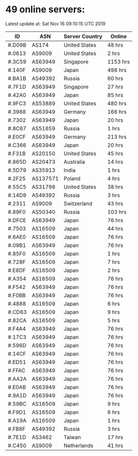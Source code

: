 # 49 online servers:

Latest update at: Sat Nov 16 09:10:15 UTC 2019

| ID | ASN | Server Country | Online |
| -- | --- | -------------- | ------ |
| #.D09B | AS174 | United States | 48 hrs |
| #.0613 | AS9009 | United States | 2 hrs |
| #.3C59 | AS63949 | Singapore | 1153 hrs |
| #.140F | AS9009 | Japan | 498 hrs |
| #.BA1B | AS49392 | Russia | 60 hrs |
| #.7F1D | AS63949 | Singapore | 27 hrs |
| #.42A0 | AS63949 | Japan | 85 hrs |
| #.9FC3 | AS53889 | United States | 480 hrs |
| #.3988 | AS63949 | Germany | 166 hrs |
| #.7302 | AS63949 | Japan | 20 hrs |
| #.8C67 | AS51659 | Russia | 1 hrs |
| #.E0CF | AS63949 | Germany | 213 hrs |
| #.C366 | AS63949 | Japan | 20 hrs |
| #.F31B | AS20150 | United States | 45 hrs |
| #.865D | AS20473 | Australia | 14 hrs |
| #.5D79 | AS35913 | India | 1 hrs |
| #.2F25 | AS137571 | Poland | 4 hrs |
| #.55C5 | AS31798 | United States | 38 hrs |
| #.14D9 | AS49392 | Russia | 3 hrs |
| #.2311 | AS9009 | Switzerland | 43 hrs |
| #.89F0 | AS50340 | Russia | 103 hrs |
| #.DFCE | AS63949 | Japan | 76 hrs |
| #.7503 | AS16509 | Japan | 44 hrs |
| #.6AE0 | AS16509 | Japan | 76 hrs |
| #.09B1 | AS63949 | Japan | 76 hrs |
| #.85F0 | AS16509 | Japan | 1 hrs |
| #.728F | AS16509 | Japan | 7 hrs |
| #.E8DF | AS16509 | Japan | 2 hrs |
| #.A354 | AS16509 | Japan | 76 hrs |
| #.F542 | AS63949 | Japan | 76 hrs |
| #.F0BB | AS63949 | Japan | 76 hrs |
| #.4888 | AS16509 | Japan | 6 hrs |
| #.CD63 | AS16509 | Japan | 9 hrs |
| #.82CA | AS16509 | Japan | 5 hrs |
| #.F4A4 | AS63949 | Japan | 76 hrs |
| #.17C3 | AS63949 | Japan | 76 hrs |
| #.596D | AS63949 | Japan | 76 hrs |
| #.14CF | AS63949 | Japan | 76 hrs |
| #.ED51 | AS63949 | Japan | 76 hrs |
| #.FFAC | AS63949 | Japan | 76 hrs |
| #.AA2A | AS63949 | Japan | 76 hrs |
| #.E0AB | AS63949 | Japan | 76 hrs |
| #.9A1D | AS63949 | Japan | 76 hrs |
| #.59BC | AS16509 | Japan | 9 hrs |
| #.F9D1 | AS16509 | Japan | 6 hrs |
| #.A19A | AS16509 | Japan | 1 hrs |
| #.FB8F | AS49392 | Russia | 3 hrs |
| #.7E1D | AS3462 | Taiwan | 17 hrs |
| #.C450 | AS9009 | Netherlands | 41 hrs |


